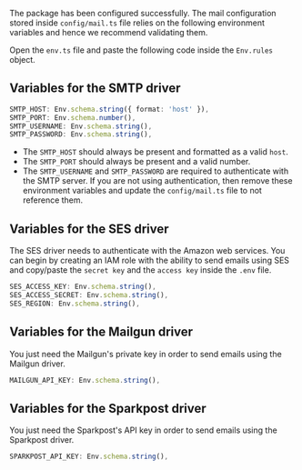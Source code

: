 The package has been configured successfully. The mail configuration stored inside `config/mail.ts` file relies on the following environment variables and hence we recommend validating them.

Open the `env.ts` file and paste the following code inside the `Env.rules` object.

## Variables for the SMTP driver

```ts
SMTP_HOST: Env.schema.string({ format: 'host' }),
SMTP_PORT: Env.schema.number(),
SMTP_USERNAME: Env.schema.string(),
SMTP_PASSWORD: Env.schema.string(),
```

- The `SMTP_HOST` should always be present and formatted as a valid `host`.
- The `SMTP_PORT` should always be present and a valid number.
- The `SMTP_USERNAME` and `SMTP_PASSWORD` are required to authenticate with the SMTP server. If you are not using authentication, then remove these environment variables and update the `config/mail.ts` file to not reference them.

## Variables for the SES driver
The SES driver needs to authenticate with the Amazon web services. You can begin by creating an IAM role with the ability to send emails using SES and copy/paste the `secret key` and the `access key` inside the `.env` file.

```ts
SES_ACCESS_KEY: Env.schema.string(),
SES_ACCESS_SECRET: Env.schema.string(),
SES_REGION: Env.schema.string(),
```

## Variables for the Mailgun driver
You just need the Mailgun's private key in order to send emails using the Mailgun driver.

```ts
MAILGUN_API_KEY: Env.schema.string(),
```

## Variables for the Sparkpost driver
You just need the Sparkpost's API key in order to send emails using the Sparkpost driver.

```ts
SPARKPOST_API_KEY: Env.schema.string(),
```

